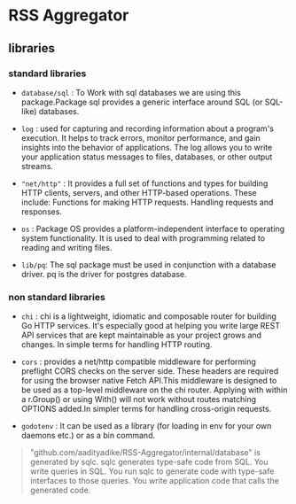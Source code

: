 # RSS Aggregator

## libraries

### standard libraries

- `database/sql` : To Work with sql databases we are using this package.Package sql provides a generic interface around SQL (or SQL-like) databases.

- `log` : used for capturing and recording information about a program's execution. It helps to track errors, monitor performance, and gain insights into the behavior of applications. The log allows you to write your application status messages to files, databases, or other output streams.

- `"net/http"` : It provides a full set of functions and types for building HTTP clients, servers, and other HTTP-based operations. These include: Functions for making HTTP requests. Handling requests and responses.

- `os` : Package OS provides a platform-independent interface to operating system functionality. It is used to deal with programming related to reading and writing files.

- `lib/pq`: The sql package must be used in conjunction with a database driver. pq is the driver for postgres database.

### non standard libraries

- `chi` : chi is a lightweight, idiomatic and composable router for building Go HTTP services. It's especially good at helping you write large REST API services that are kept maintainable as your project grows and changes. In simple terms for handling HTTP routing.

- `cors` : provides a net/http compatible middleware for performing preflight CORS checks on the server side. These headers are required for using the browser native Fetch API.This middleware is designed to be used as a top-level middleware on the chi router. Applying with within a r.Group() or using With() will not work without routes matching OPTIONS added.In simpler terms for handling cross-origin requests.

- `godotenv` : It can be used as a library (for loading in env for your own daemons etc.) or as a bin command.

> "github.com/aadityadike/RSS-Aggregator/internal/database" is generated by sqlc.
> sqlc generates type-safe code from SQL.
> You write queries in SQL.
> You run sqlc to generate code with type-safe interfaces to those queries.
> You write application code that calls the generated code.
